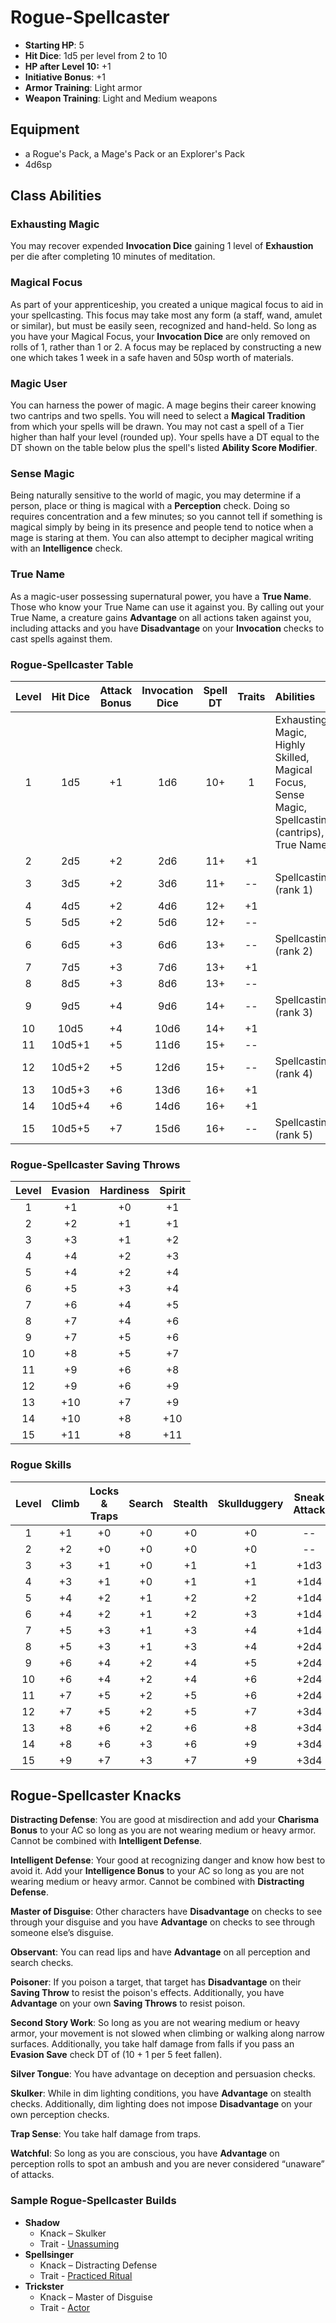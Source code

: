 # Rogue-Spellcaster

- **Starting HP**: 5
- **Hit Dice**: 1d5 per level from 2 to 10
- **HP after Level 10:** +1
- **Initiative Bonus**: +1
- **Armor Training**: Light armor
- **Weapon Training**: Light and Medium weapons

## Equipment
- a Rogue's Pack, a Mage's Pack or an Explorer's Pack
- 4d6sp

## Class Abilities

### Exhausting Magic
You may recover expended **Invocation Dice** gaining 1 level of **Exhaustion** per die after completing 10 minutes of meditation.

### Magical Focus
As part of your apprenticeship, you created a unique magical focus to aid in your spellcasting.  This focus may take most any form (a staff, wand, amulet or similar), but must be easily seen, recognized and hand-held.  So long as you have your Magical Focus, your **Invocation Dice** are only removed on rolls of 1, rather than 1 or 2.  A focus may be replaced by constructing a new one which takes 1 week in a safe haven and 50sp worth of materials.

### Magic User
You can harness the power of magic. A mage begins their career knowing two cantrips and two spells. You will need to select a **Magical Tradition** from which your spells will be drawn. You may not cast a spell of a Tier higher than half your level (rounded up). Your spells have a DT equal to the DT shown on the table below plus the spell's listed **Ability Score Modifier**.

### Sense Magic
Being naturally sensitive to the world of magic, you may determine if a person, place or thing is magical with a **Perception** check.  Doing so requires concentration and a few minutes; so you cannot tell if something is magical simply by being in its presence and people tend to notice when a mage is staring at them.  You can also attempt to decipher magical writing with an **Intelligence** check.

### True Name
As a magic-user possessing supernatural power, you have a **True Name**.  Those who know your True Name can use it against you.  By calling out your True Name, a creature gains **Advantage** on all actions taken against you, including attacks and you have **Disadvantage** on your **Invocation** checks to cast spells against them.

### Rogue-Spellcaster Table
| Level | Hit Dice | Attack Bonus | Invocation Dice | Spell DT |  Traits | Abilities |
|:-----:|:--------:|:------------:|:---------------:|:--------:|:------:|:---|
|   1   | 1d5      | +1           |  1d6            | 10+      |  1     |Exhausting Magic, Highly Skilled, Magical Focus, Sense Magic, Spellcasting (cantrips), True Name |
|   2   | 2d5      | +2           |  2d6            | 11+      | +1     |  |
|   3   | 3d5      | +2           |  3d6            | 11+      | --     | Spellcasting (rank 1) |
|   4   | 4d5      | +2           |  4d6            | 12+      | +1     |  |
|   5   | 5d5      | +2           |  5d6            | 12+      | --     |  |
|   6   | 6d5      | +3           |  6d6            | 13+      | --     | Spellcasting (rank 2) |
|   7   | 7d5      | +3           |  7d6            | 13+      | +1     |  |
|   8   | 8d5      | +3           |  8d6            | 13+      | --     |  |
|   9   | 9d5      | +4           |  9d6            | 14+      | --     | Spellcasting (rank 3) |
|  10   | 10d5     | +4           | 10d6            | 14+      | +1     |  |
|  11   | 10d5+1   | +5           | 11d6            | 15+      | --     |  |
|  12   | 10d5+2   | +5           | 12d6            | 15+      | --     | Spellcasting (rank 4) |
|  13   | 10d5+3   | +6           | 13d6            | 16+      | +1     |  |
|  14   | 10d5+4   | +6           | 14d6            | 16+      | +1     |  |
|  15   | 10d5+5   | +7           | 15d6            | 16+      | --     | Spellcasting (rank 5) |

### Rogue-Spellcaster Saving Throws
| Level | Evasion | Hardiness | Spirit |
|:-----:|:-------:|:---------:|:------:|
|   1   |    +1   |     +0    |   +1   |
|   2   |    +2   |     +1    |   +1   |
|   3   |    +3   |     +1    |   +2   |
|   4   |    +4   |     +2    |   +3   |
|   5   |    +4   |     +2    |   +4   |
|   6   |    +5   |     +3    |   +4   |
|   7   |    +6   |     +4    |   +5   |
|   8   |    +7   |     +4    |   +6   |
|   9   |    +7   |     +5    |   +6   |
|  10   |    +8   |     +5    |   +7   |
|  11   |    +9   |     +6    |   +8   |
|  12   |    +9   |     +6    |   +9   |
|  13   |   +10   |     +7    |   +9   |
|  14   |   +10   |     +8    |  +10   |
|  15   |   +11   |     +8    |  +11   |

### Rogue Skills
| Level | Climb | Locks & Traps | Search | Stealth | Skullduggery | Sneak Attack |
|:-----:|:-----:|:-------------:|:------:|:-------:|:------------:|:------------:|
|   1   |  +1   |  +0           |   +0   |   +0    |      +0      |      --      |
|   2   |  +2   |  +0           |   +0   |   +0    |      +0      |      --      |
|   3   |  +3   |  +1           |   +0   |   +1    |      +1      |    +1d3      |
|   4   |  +3   |  +1           |   +0   |   +1    |      +1      |    +1d4      |
|   5   |  +4   |  +2           |   +1   |   +2    |      +2      |    +1d4      |
|   6   |  +4   |  +2           |   +1   |   +2    |      +3      |    +1d4      |
|   7   |  +5   |  +3           |   +1   |   +3    |      +4      |    +1d4      |
|   8   |  +5   |  +3           |   +1   |   +3    |      +4      |    +2d4      |
|   9   |  +6   |  +4           |   +2   |   +4    |      +5      |    +2d4      |
|  10   |  +6   |  +4           |   +2   |   +4    |      +6      |    +2d4      |
|  11   |  +7   |  +5           |   +2   |   +5    |      +6      |    +2d4      |
|  12   |  +7   |  +5           |   +2   |   +5    |      +7      |    +3d4      |
|  13   |  +8   |  +6           |   +2   |   +6    |      +8      |    +3d4      |
|  14   |  +8   |  +6           |   +3   |   +6    |      +9      |    +3d4      |
|  15   |  +9   |  +7           |   +3   |   +7    |      +9      |    +3d4      |

## Rogue-Spellcaster Knacks

**Distracting Defense**: You are good at misdirection and add your **Charisma Bonus** to your AC so long as you are not wearing medium or heavy armor.  Cannot be combined with **Intelligent Defense**.

**Intelligent Defense**: Your good at recognizing danger and know how best to avoid it. Add your **Intelligence Bonus** to your AC so long as you are not wearing medium or heavy armor.  Cannot be combined with **Distracting Defense**.

**Master of Disguise**: Other characters have **Disadvantage** on checks to see through your disguise and you have **Advantage** on checks to see through someone else’s disguise.

**Observant**: You can read lips and have **Advantage** on all perception and search checks.

**Poisoner**: If you poison a target, that target has **Disadvantage** on their **Saving Throw** to resist the poison's effects.  Additionally, you have **Advantage** on your own **Saving Throws** to resist poison.

**Second Story Work**: So long as you are not wearing medium or heavy armor, your movement is not slowed when climbing or walking along narrow surfaces.  Additionally, you take half damage from falls if you pass an **Evasion Save** check DT of (10 + 1 per 5 feet fallen).

**Silver Tongue**: You have advantage on deception and persuasion checks.

**Skulker**: While in dim lighting conditions, you have **Advantage** on stealth checks.   Additionally, dim lighting does not impose **Disadvantage** on your own perception checks.

**Trap Sense**: You take half damage from traps.

**Watchful**: So long as you are conscious, you have **Advantage** on perception rolls to spot an ambush and you are never considered “unaware” of attacks.

### Sample Rogue-Spellcaster Builds
- **Shadow** 
	- Knack – Skulker
	- Trait - [Unassuming](Traits.md#unassuming)
- **Spellsinger** 
	- Knack – Distracting Defense
	- Trait - [Practiced Ritual](Traits.md#practiced-ritual)
- **Trickster** 
	- Knack – Master of Disguise
	- Trait - [Actor](Traits.md#actor)

